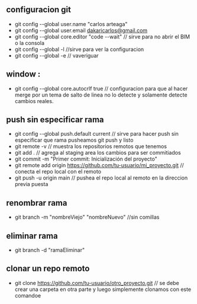 ## configuracion git
- git config --global user.name  "carlos arteaga"
- git config --global user.email dakaricarlos@gmail.com
- git config  --global core.editor "code --wait"    // sirve para no abrir el BIM o la consola 
- git config  --global -l   //sirve para ver la configuracion
- git config  --global -e   // vaveriguar
## window  :
- git config  --global core.autocrlf true      // configuracion para que al hacer merge por un tema de salto de linea no lo detecte y solamente detecte cambios reales.

## push sin especificar rama
- git config  --global push.default current   // sirve para hacer push sin especificar que rama pusheamos  git push y listo
- git remote -v // muestra los repositorios remotos que tenemos
- git add .  // agrega al staging area los cambios para ser commitiados
- git commit -m "Primer commit: Inicialización del proyecto"   
- git remote add origin https://github.com/tu-usuario/mi_proyecto.git   // conecta el repo local con el remoto
- git push -u origin main   // pushea el repo local al remoto en la direccion previa puesta
## renombrar rama
- git branch -m "nombreViejo" "nombreNuevo"    //sin comillas
## eliminar rama 
- git branch -d  "ramaEliminar" 
## clonar un repo remoto
- git clone https://github.com/tu-usuario/otro_proyecto.git   // se debe crear una carpeta en otra parte y luego simplemente clonamos con este comandoe